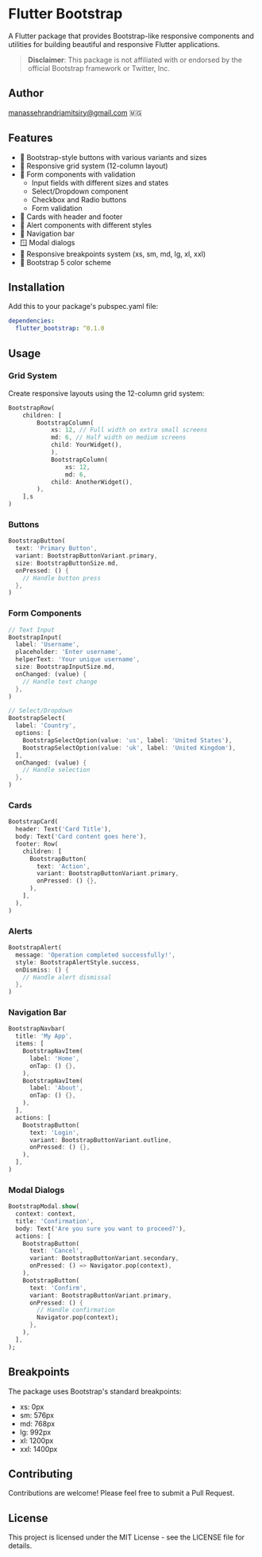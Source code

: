 # Flutter Bootstrap

A Flutter package that provides Bootstrap-like responsive components and utilities for building beautiful and responsive Flutter applications.

> **Disclaimer**: This package is not affiliated with or endorsed by the official Bootstrap framework or Twitter, Inc.

## Author
manassehrandriamitsiry@gmail.com 🇲🇬

## Features

- 🎨 Bootstrap-style buttons with various variants and sizes
- 📱 Responsive grid system (12-column layout)
- 📝 Form components with validation
  - Input fields with different sizes and states
  - Select/Dropdown component
  - Checkbox and Radio buttons
  - Form validation
- 🎴 Cards with header and footer
- 🚨 Alert components with different styles
- 🧭 Navigation bar
- 🪟 Modal dialogs
- 📐 Responsive breakpoints system (xs, sm, md, lg, xl, xxl)
- 🎯 Bootstrap 5 color scheme

## Installation

Add this to your package's pubspec.yaml file:

```yaml
dependencies:
  flutter_bootstrap: ^0.1.0
```

## Usage

### Grid System

Create responsive layouts using the 12-column grid system:

```dart
BootstrapRow(
    children: [
        BootstrapColumn(
            xs: 12, // Full width on extra small screens
            md: 6, // Half width on medium screens
            child: YourWidget(),
            ),
            BootstrapColumn(
                xs: 12,
                md: 6,
            child: AnotherWidget(),
        ),
    ],s
)
```

### Buttons

```dart
BootstrapButton(
  text: 'Primary Button',
  variant: BootstrapButtonVariant.primary,
  size: BootstrapButtonSize.md,
  onPressed: () {
    // Handle button press
  },
)
```
### Form Components

```dart
// Text Input
BootstrapInput(
  label: 'Username',
  placeholder: 'Enter username',
  helperText: 'Your unique username',
  size: BootstrapInputSize.md,
  onChanged: (value) {
    // Handle text change
  },
)

// Select/Dropdown
BootstrapSelect(
  label: 'Country',
  options: [
    BootstrapSelectOption(value: 'us', label: 'United States'),
    BootstrapSelectOption(value: 'uk', label: 'United Kingdom'),
  ],
  onChanged: (value) {
    // Handle selection
  },
)
```

### Cards

```dart
BootstrapCard(
  header: Text('Card Title'),
  body: Text('Card content goes here'),
  footer: Row(
    children: [
      BootstrapButton(
        text: 'Action',
        variant: BootstrapButtonVariant.primary,
        onPressed: () {},
      ),
    ],
  ),
)
```

### Alerts

```dart
BootstrapAlert(
  message: 'Operation completed successfully!',
  style: BootstrapAlertStyle.success,
  onDismiss: () {
    // Handle alert dismissal
  },
)
```

### Navigation Bar

```dart
BootstrapNavbar(
  title: 'My App',
  items: [
    BootstrapNavItem(
      label: 'Home',
      onTap: () {},
    ),
    BootstrapNavItem(
      label: 'About',
      onTap: () {},
    ),
  ],
  actions: [
    BootstrapButton(
      text: 'Login',
      variant: BootstrapButtonVariant.outline,
      onPressed: () {},
    ),
  ],
)
```

### Modal Dialogs

```dart
BootstrapModal.show(
  context: context,
  title: 'Confirmation',
  body: Text('Are you sure you want to proceed?'),
  actions: [
    BootstrapButton(
      text: 'Cancel',
      variant: BootstrapButtonVariant.secondary,
      onPressed: () => Navigator.pop(context),
    ),
    BootstrapButton(
      text: 'Confirm',
      variant: BootstrapButtonVariant.primary,
      onPressed: () {
        // Handle confirmation
        Navigator.pop(context);
      },
    ),
  ],
);
```
## Breakpoints

The package uses Bootstrap's standard breakpoints:
- xs: 0px
- sm: 576px
- md: 768px
- lg: 992px
- xl: 1200px
- xxl: 1400px


## Contributing

Contributions are welcome! Please feel free to submit a Pull Request.

## License

This project is licensed under the MIT License - see the LICENSE file for details.
